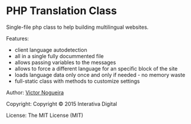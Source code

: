 # PHP Translation Class

Single-file php class to help building multilingual websites.

Features:  

- client language autodetection
- all in a single fully docummented file
- allows passing variables to the messages
- allows to force a different language for an specific block of the site
- loads language data only once and only if needed - no memory waste
- full-static class with methods to customize settings

Author: [Victor Nogueira](https://github.com/felladrin)

Copyright: Copyright © 2015 Interativa Digital

License: The MIT License (MIT)